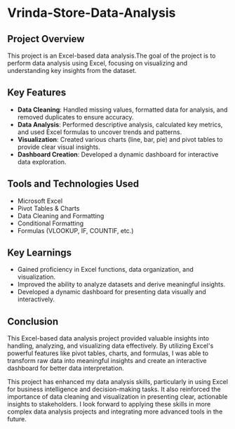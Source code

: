 # Vrinda-Store-Data-Analysis

## Project Overview
This project is an Excel-based data analysis.The goal of the project is to perform data analysis using Excel, focusing on visualizing and understanding key insights from the dataset.

## Key Features
- **Data Cleaning**: Handled missing values, formatted data for analysis, and removed duplicates to ensure accuracy.
- **Data Analysis**: Performed descriptive analysis, calculated key metrics, and used Excel formulas to uncover trends and patterns.
- **Visualization**: Created various charts (line, bar, pie) and pivot tables to provide clear visual insights.
- **Dashboard Creation**: Developed a dynamic dashboard for interactive data exploration.

## Tools and Technologies Used
- Microsoft Excel
- Pivot Tables & Charts
- Data Cleaning and Formatting
- Conditional Formatting
- Formulas (VLOOKUP, IF, COUNTIF, etc.)

## Key Learnings
- Gained proficiency in Excel functions, data organization, and visualization.
- Improved the ability to analyze datasets and derive meaningful insights.
- Developed a dynamic dashboard for presenting data visually and interactively.

## Conclusion
This Excel-based data analysis project provided valuable insights into handling, analyzing, and visualizing data effectively. By utilizing Excel's powerful features like pivot tables, charts, and formulas, I was able to transform raw data into meaningful insights and create an interactive dashboard for better data interpretation. 

This project has enhanced my data analysis skills, particularly in using Excel for business intelligence and decision-making tasks. It also reinforced the importance of data cleaning and visualization in presenting clear, actionable insights to stakeholders. I look forward to applying these skills in more complex data analysis projects and integrating more advanced tools in the future.
